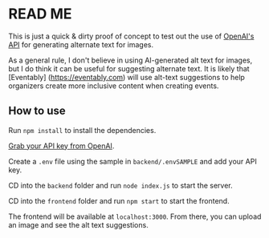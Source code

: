# READ ME

This is just a quick & dirty proof of concept to test out the use of [OpenAI's API](https://platform.openai.com/docs/guides/vision) for generating alternate text for images.

As a general rule, I don't believe in using AI-generated alt text for images, but I do think it can be useful for suggesting alternate text. It is likely that [Eventably] (https://eventably.com) will use alt-text suggestions to help organizers create more inclusive content when creating events.

## How to use

Run `npm install` to install the dependencies.

[Grab your API key from OpenAI](https://platform.openai.com/settings/organization/api-keys).

Create a `.env` file using the sample in `backend/.envSAMPLE` and add your API key.

CD into the `backend` folder and run `node index.js` to start the server.

CD into the `frontend` folder and run `npm start` to start the frontend.

The frontend will be available at `localhost:3000`. From there, you can upload an image and see the alt text suggestions.
